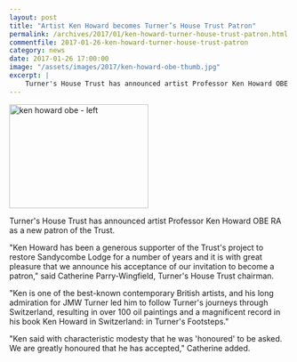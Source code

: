 ```yaml
---
layout: post
title: "Artist Ken Howard becomes Turner’s House Trust Patron"
permalink: /archives/2017/01/ken-howard-turner-house-trust-patron.html
commentfile: 2017-01-26-ken-howard-turner-house-trust-patron
category: news
date: 2017-01-26 17:00:00
image: "/assets/images/2017/ken-howard-obe-thumb.jpg"
excerpt: |
    Turner's House Trust has announced artist Professor Ken Howard OBE RA as a new patron of the Trust.
---
```


<a href="/assets/images/2017/ken-howard-obe.jpg" title="See larger version of - ken howard obe - left"><img src="/assets/images/2017/ken-howard-obe-thumb.jpg" width="250" height="187" alt="ken howard obe - left" class="photo right" /></a>

Turner's House Trust has announced artist Professor Ken Howard OBE RA as a new patron of the Trust.

"Ken Howard has been a generous supporter of the Trust's project to restore Sandycombe Lodge for a number of years and it is with great pleasure that we announce his acceptance of our invitation to become a patron," said Catherine Parry-Wingfield, Turner's House Trust chairman.

"Ken is one of the best-known contemporary British artists, and his long admiration for JMW Turner led him to follow Turner's journeys through Switzerland, resulting in over 100 oil paintings and a magnificent record in his book Ken Howard in Switzerland: in Turner's Footsteps."

"Ken said with characteristic modesty that he was 'honoured' to be asked. We are greatly honoured that he has accepted," Catherine added.
